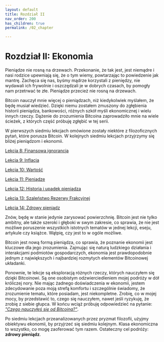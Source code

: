 ```yaml
---
layout: default
title: Rozdział II
nav_order: 200
has_children: true
permalink: /02_chapter

---
```


# Rozdział II: Ekonomia

Pieniądze nie rosną na drzewach. Przekonanie, że tak jest, jest niemądre i nasi rodzice upewniają się, że o tym wiemy, powtarzając to powiedzenie jak mantrę. Zachęca się nas, byśmy mądrze korzystali z pieniędzy, nie wydawali ich frywolnie i oszczędzali je w dobrych czasach, by pomogły nam przetrwać te złe. Pieniądze przecież nie rosną na drzewach.

Bitcoin nauczył mnie więcej o pieniądzach, niż kiedykolwiek myślałem, że będę musiał wiedzieć. Dzięki niemu zostałem zmuszony do zgłębienia historii pieniądza, bankowości, różnych szkół myśli ekonomicznej i wielu innych rzeczy. Dążenie do zrozumienia Bitcoina zaprowadziło mnie na wiele ścieżek, z których część próbuję zgłębić w tej serii.

W pierwszych siedmiu lekcjach omówione zostały niektóre z filozoficznych pytań, które porusza Bitcoin. W kolejnych siedmiu lekcjach przyjrzymy się bliżej pieniądzom i ekonomii.

[Lekcja 8: Finansowa ignorancja](/21-lessons-pl/08)

[Lekcja 9: Inflacja](/21-lessons-pl/09)

[Lekcja 10: Wartość](/21-lessons-pl/10)

[Lekcja 11: Pieniądze](/21-lessons-pl/11)

[Lekcja 12: Historia i upadek pieniądza](/21-lessons-pl/12)

[Lekcja 13: Szaleństwo Rezerwy Frakcyjnej](/21-lessons-pl/13)

[Lekcja 14: Zdrowy pieniądz](/21-lessons-pl/14)

Znów, będę w stanie jedynie zarysować powierzchnię. Bitcoin jest nie tylko ambitny, ale także szeroki i głęboki w swym zakresie, co sprawia, że nie jest możliwe poruszenie wszystkich istotnych tematów w jednej lekcji, eseju, artykule czy książce. Wątpię, czy jest to w ogóle możliwe.

Bitcoin jest nową formą pieniądza, co sprawia, że poznanie ekonomii jest kluczowe dla jego zrozumienia. Zajmując się naturą ludzkiego działania i interakcjami podmiotów gospodarczych, ekonomia jest prawdopodobnie jednym z największych i najbardziej rozmytych elementów Bitcoinowej układanki.

Ponownie, te lekcje są eksploracją różnych rzeczy, których nauczyłem się dzięki Bitcoinowi. Są one osobistym odzwierciedleniem mojej podróży w dół króliczej nory. Nie mając żadnego doświadczenia w ekonomii, jestem zdecydowanie poza moją strefą komfortu i szczególnie świadomy, że zrozumienie tematu, które posiadam, jest niekompletne. Zrobię, co w mojej mocy, by przedstawić to, czego się nauczyłem, nawet jeśli ryzykuję, że zrobię z siebie głupca. W końcu wciąż próbuję odpowiedzieć na pytanie: *["Czego nauczyłeś się od Bitcoina?"](https://twitter.com/arjunblj/status/1050073234719293440)*.

Po siedmiu lekcjach przeanalizowanych przez pryzmat filozofii, użyjmy obiektywu ekonomii, by przyjrzeć się siedmiu kolejnym. Klasa ekonomiczna to wszystko, co mogę zaoferować tym razem. Ostateczny cel podróży: **zdrowy pieniądz**.